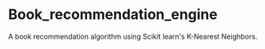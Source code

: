# Book_recommendation_engine
A book recommendation algorithm using Scikit learn's K-Nearest Neighbors.
